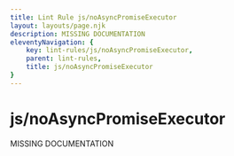 ```yaml
---
title: Lint Rule js/noAsyncPromiseExecutor
layout: layouts/page.njk
description: MISSING DOCUMENTATION
eleventyNavigation: {
	key: lint-rules/js/noAsyncPromiseExecutor,
	parent: lint-rules,
	title: js/noAsyncPromiseExecutor
}
---
```


# js/noAsyncPromiseExecutor

MISSING DOCUMENTATION
